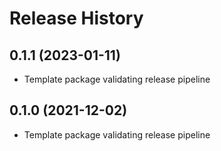 # Release History

## 0.1.1 (2023-01-11)

* Template package validating release pipeline

## 0.1.0 (2021-12-02)

* Template package validating release pipeline
